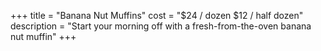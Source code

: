 +++
title = "Banana Nut Muffins"
cost = "$24 / dozen $12 / half dozen"
description = "Start your morning off with a fresh-from-the-oven banana nut muffin"
+++
